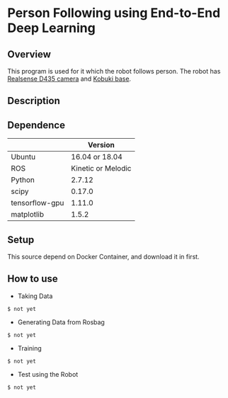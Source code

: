 # Person Following using End-to-End Deep Learning
## Overview
 This program is used for it which the robot follows person. The robot has [Realsense D435 camera](https://www.intelrealsense.com/depth-camera-d435/) and [Kobuki base](http://kobuki.yujinrobot.com/about2/).

## Description
 
## Dependence
| |Version |
|-|-|
|Ubuntu|16.04 or 18.04|
|ROS|Kinetic or Melodic|
|Python|2.7.12|
|scipy|0.17.0|
|tensorflow-gpu|1.11.0|
|matplotlib|1.5.2|

## Setup
 This source depend on Docker Container, and download it in first.

## How to use
 - Taking Data
```
$ not yet
```
 - Generating Data from Rosbag
```
$ not yet
```
 - Training
 ```
$ not yet
```
 - Test using the Robot
 ```
$ not yet
```
